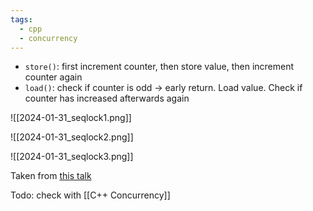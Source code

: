 ```yaml
---
tags:
  - cpp
  - concurrency
---
```

 - `store()`: first increment counter, then store value, then increment counter again
- `load()`: check if counter is odd -> early return. Load value. Check if counter has increased afterwards again

![[2024-01-31_seqlock1.png]]

![[2024-01-31_seqlock2.png]]

![[2024-01-31_seqlock3.png]]

Taken from [this talk](https://www.youtube.com/watch?v=8uAW5FQtcvE) 


Todo: check with [[C++ Concurrency]]